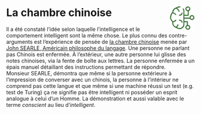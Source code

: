 # **La chambre chinoise** <a href="../../"><img src="https://github.com/MiKL5/BI/raw/master/assets/bi.svg" alt="Les intelligences artificielles" align="right" height="64px"></a>
Il a été constaté l’idée selon laquelle l’intelligence et le comportement intelligent sont la même chose. Le plus connu des contre-arguments est l’expérience de pensée de [la chambre chinoise](https://iep.utm.edu/chinese-room-argument/) menée par [John SEARLE, Américain philosophe du langage](https://fr.wikipedia.org/wiki/John_Searle). Une personne ne parlant pas Chinois est enfermée. À l’extérieur, une autre personne lui glisse des notes chinoises, via la fente de boîte aux lettres. La personne enfermée a un épais manuel détaillant des instructions permettant de répondre.  
Monsieur SEARLE, démontra que même si la personne extérieure à l’impression de converser avec un chinois, la personne à l’intérieur ne comprend pas cette langue et que même si une machine réussi un test (e.g. test de Turing) ça ne signifie pas être intelligent ni posséder un esprit analogue à celui d’un Homme. La démonstration et aussi valable avec le terme _conscient_ au lieu d’_intelligent_.